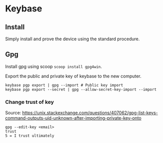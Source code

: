 # Keybase 

## Install

Simply install and prove the device using the standard procedure. 

## Gpg

Install gpg using scoop `scoop install gpg4win`. 

Export the public and private key of keybase to the new computer.
```
keybase pgp export | gpg --import # Public key import 
keybase pgp export --secret | gpg --allow-secret-key-import --import
```

### Change trust of key 

Source: https://unix.stackexchange.com/questions/407062/gpg-list-keys-command-outputs-uid-unknown-after-importing-private-key-onto

```
gpg --edit-key <email>
trust
5 = I trust ultimately
```
